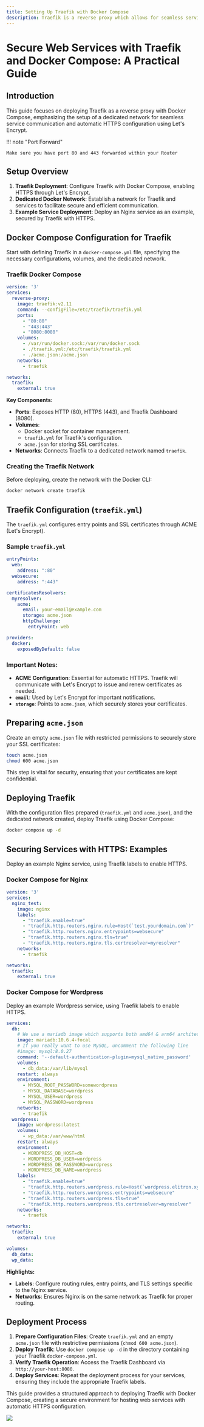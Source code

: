 ```yaml
---
title: Setting Up Traefik with Docker Compose
description: Traefik is a reverse proxy which allows for seamless service communication
---
```

# Secure Web Services with Traefik and Docker Compose: A Practical Guide

## Introduction

This guide focuses on deploying Traefik as a reverse proxy with Docker Compose, emphasizing the setup of a dedicated network for seamless service communication and automatic HTTPS configuration using Let's Encrypt.

!!! note "Port Forward"

    Make sure you have port 80 and 443 forwarded within your Router
## Setup Overview

1. **Traefik Deployment**: Configure Traefik with Docker Compose, enabling HTTPS through Let's Encrypt.
2. **Dedicated Docker Network**: Establish a network for Traefik and services to facilitate secure and efficient communication.
3. **Example Service Deployment**: Deploy an Nginx service as an example, secured by Traefik with HTTPS.

## Docker Compose Configuration for Traefik

Start with defining Traefik in a `docker-compose.yml` file, specifying the necessary configurations, volumes, and the dedicated network.

### Traefik Docker Compose

```yaml
version: '3'
services:
  reverse-proxy:
    image: traefik:v2.11
    command: --configFile=/etc/traefik/traefik.yml
    ports:
      - "80:80"
      - "443:443"
      - "8080:8080"
    volumes:
      - /var/run/docker.sock:/var/run/docker.sock
      - ./traefik.yml:/etc/traefik/traefik.yml
      - ./acme.json:/acme.json
    networks:
      - traefik

networks:
  traefik:
    external: true
```

**Key Components:**

- **Ports**: Exposes HTTP (80), HTTPS (443), and Traefik Dashboard (8080).
- **Volumes**:
  - Docker socket for container management.
  - `traefik.yml` for Traefik's configuration.
  - `acme.json` for storing SSL certificates.
- **Networks**: Connects Traefik to a dedicated network named `traefik`.

### Creating the Traefik Network

Before deploying, create the network with the Docker CLI:

```bash
docker network create traefik
```

## Traefik Configuration (`traefik.yml`)

The `traefik.yml` configures entry points and SSL certificates through ACME (Let's Encrypt).

### Sample `traefik.yml`

```yaml
entryPoints:
  web:
    address: ":80"
  websecure:
    address: ":443"

certificatesResolvers:
  myresolver:
    acme:
      email: your-email@example.com
      storage: acme.json
      httpChallenge:
        entryPoint: web

providers:
  docker:
    exposedByDefault: false
```
### Important Notes:

- **ACME Configuration**: Essential for automatic HTTPS. Traefik will communicate with Let's Encrypt to issue and renew certificates as needed.
- **`email`**: Used by Let's Encrypt for important notifications.
- **`storage`**: Points to `acme.json`, which securely stores your certificates.


## Preparing `acme.json`

Create an empty `acme.json` file with restricted permissions to securely store your SSL certificates:

```bash
touch acme.json
chmod 600 acme.json
```

This step is vital for security, ensuring that your certificates are kept confidential.


## Deploying Traefik

With the configuration files prepared (`traefik.yml` and `acme.json`), and the dedicated network created, deploy Traefik using Docker Compose:

```bash
docker compose up -d
```

## Securing Services with HTTPS: Examples

Deploy an example Nginx service, using Traefik labels to enable HTTPS.

### Docker Compose for Nginx

```yaml
version: '3'
services:
  nginx_test:
    image: nginx
    labels:
      - "traefik.enable=true"
      - "traefik.http.routers.nginx.rule=Host(`test.yourdomain.com`)"
      - "traefik.http.routers.nginx.entrypoints=websecure"
      - "traefik.http.routers.nginx.tls=true"
      - "traefik.http.routers.nginx.tls.certresolver=myresolver"
    networks:
      - traefik

networks:
  traefik:
    external: true
```

### Docker Compose for Wordpress

Deploy an example Wordpress service, using Traefik labels to enable HTTPS.

```yaml
services:
  db:
    # We use a mariadb image which supports both amd64 & arm64 architecture
    image: mariadb:10.6.4-focal
    # If you really want to use MySQL, uncomment the following line
    #image: mysql:8.0.27
    command: '--default-authentication-plugin=mysql_native_password'
    volumes:
      - db_data:/var/lib/mysql
    restart: always
    environment:
      - MYSQL_ROOT_PASSWORD=somewordpress
      - MYSQL_DATABASE=wordpress
      - MYSQL_USER=wordpress
      - MYSQL_PASSWORD=wordpress
    networks:
      - traefik
  wordpress:
    image: wordpress:latest
    volumes:
      - wp_data:/var/www/html
    restart: always
    environment:
      - WORDPRESS_DB_HOST=db
      - WORDPRESS_DB_USER=wordpress
      - WORDPRESS_DB_PASSWORD=wordpress
      - WORDPRESS_DB_NAME=wordpress
    labels:
      - "traefik.enable=true"
      - "traefik.http.routers.wordpress.rule=Host(`wordpress.elitron.xyz`)"
      - "traefik.http.routers.wordpress.entrypoints=websecure"
      - "traefik.http.routers.wordpress.tls=true"
      - "traefik.http.routers.wordpress.tls.certresolver=myresolver"
    networks:
      - traefik

networks:
  traefik:
    external: true

volumes:
  db_data:
  wp_data:
```

**Highlights:**

- **Labels**: Configure routing rules, entry points, and TLS settings specific to the Nginx service.
- **Networks**: Ensures Nginx is on the same network as Traefik for proper routing.

## Deployment Process

1. **Prepare Configuration Files**: Create `traefik.yml` and an empty `acme.json` file with restrictive permissions (`chmod 600 acme.json`).
2. **Deploy Traefik**: Use `docker compose up -d` in the directory containing your Traefik `docker-compose.yml`.
3. **Verify Traefik Operation**: Access the Traefik Dashboard via `http://your-host:8080`.
4. **Deploy Services**: Repeat the deployment process for your services, ensuring they include the appropriate Traefik labels.

This guide provides a structured approach to deploying Traefik with Docker Compose, creating a secure environment for hosting web services with automatic HTTPS configuration.

<a href="https://www.buymeacoffee.com/techdox"><img src="https://img.buymeacoffee.com/button-api/?text=Buy me a cup of tea&emoji=🍵&slug=techdox&button_colour=FFDD00&font_colour=000000&font_family=Cookie&outline_colour=000000&coffee_colour=ffffff" /></a>
